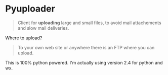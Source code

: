 # Pyuploader #

> Client for **uploading** large and small files, to avoid mail attachements and slow
> mail deliveries.

Where to upload?
> To your own web site or anywhere there is an FTP where you can upload.

This is 100% python powered.
I'm actually using version 2.4 for python and wx.
